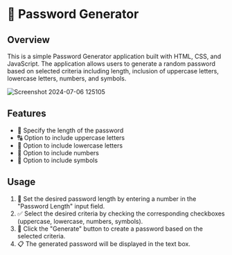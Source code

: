 # 🔐 Password Generator

## Overview

This is a simple Password Generator application built with HTML, CSS, and JavaScript. The application allows users to generate a random password based on selected criteria including length, inclusion of uppercase letters, lowercase letters, numbers, and symbols.


![Screenshot 2024-07-06 125105](https://github.com/NIRMALCHAVDA30/PasswordGenerator/assets/165412827/72ace8d2-5533-46d4-ba55-7265be06629f)

## Features

- 🔢 Specify the length of the password
- 🔠 Option to include uppercase letters
- 🔡 Option to include lowercase letters
- 🔢 Option to include numbers
- 🔣 Option to include symbols

## Usage

1. 📝 Set the desired password length by entering a number in the "Password Length" input field.
2. ✅ Select the desired criteria by checking the corresponding checkboxes (uppercase, lowercase, numbers, symbols).
3. 🔄 Click the "Generate" button to create a password based on the selected criteria.
4. 📋 The generated password will be displayed in the text box.


